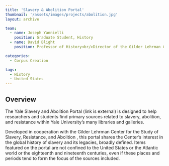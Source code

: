 ```yaml
---
title: 'Slavery & Abolition Portal'
thumbnail: '/assets/images/projects/abolition.jpg'
layout: archive

team:
  - name: Joseph Yannielli
    position: Graduate Student, History
  - name: David Blight
    position: Professor of History<br/>Director of the Gilder Lehrman Center for the Study of Slavery, Resistance, and Abolition   

categories:
  - Corpus Creation

tags:
  - History
  - United States
---
```


<h2 class='subheading'>Overview</h2>

<p>The Yale Slavery and Abolition Portal (link is external) is designed to help researchers and students find primary sources related to slavery, abolition, and resistance within Yale University’s many libraries and galleries.</p>

<p>Developed in cooperation with the Gilder Lehrman Center for the Study of Slavery, Resistance, and Abolition , this portal shares the Center’s interest in the global history of slavery and its legacies, broadly defined. Items featured on the portal are not confined to the United States or the Atlantic world or the eighteenth and nineteenth centuries, even if these places and periods tend to form the focus of the sources included.</p>